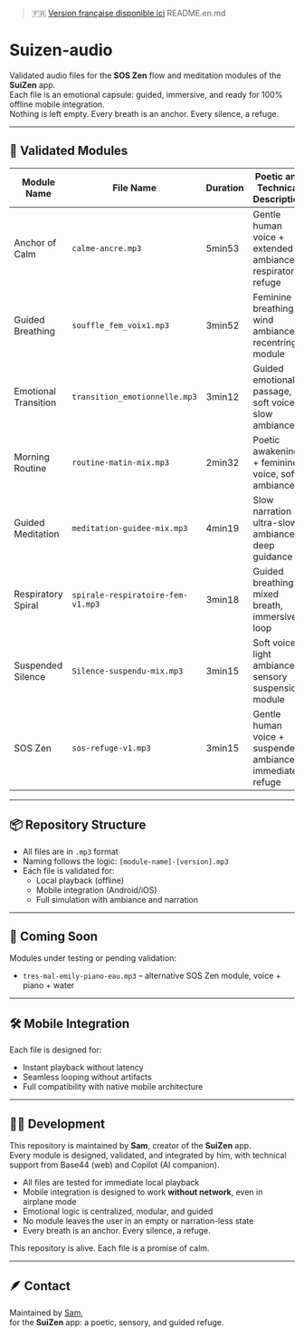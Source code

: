 > 🇫🇷 [Version française disponible ici](README.md)
README.en.md
# Suizen-audio

Validated audio files for the **SOS Zen** flow and meditation modules of the **SuiZen** app.  
Each file is an emotional capsule: guided, immersive, and ready for 100% offline mobile integration.  
Nothing is left empty. Every breath is an anchor. Every silence, a refuge.

---

## 🧘 Validated Modules

| Module Name              | File Name                        | Duration | Poetic and Technical Description                            |
|--------------------------|----------------------------------|----------|-------------------------------------------------------------|
| Anchor of Calm           | `calme-ancre.mp3`                | 5min53   | Gentle human voice + extended ambiance, respiratory refuge |
| Guided Breathing         | `souffle_fem_voix1.mp3`          | 3min52   | Feminine breathing + wind ambiance, recentring module      |
| Emotional Transition     | `transition_emotionnelle.mp3`    | 3min12   | Guided emotional passage, soft voice + slow ambiance       |
| Morning Routine          | `routine-matin-mix.mp3`          | 2min32   | Poetic awakening + feminine voice, soft ambiance           |
| Guided Meditation        | `meditation-guidee-mix.mp3`      | 4min19   | Slow narration + ultra-slow ambiance, deep guidance        |
| Respiratory Spiral       | `spirale-respiratoire-fem-v1.mp3`| 3min18   | Guided breathing + mixed breath, immersive loop            |
| Suspended Silence        | `Silence-suspendu-mix.mp3`       | 3min15   | Soft voice + light ambiance, sensory suspension module     |
| SOS Zen                  | `sos-refuge-v1.mp3`              | 3min15   | Gentle human voice + suspended ambiance, immediate refuge  |

---

## 📦 Repository Structure

- All files are in `.mp3` format  
- Naming follows the logic: `[module-name]-[version].mp3`  
- Each file is validated for:
  - Local playback (offline)
  - Mobile integration (Android/iOS)
  - Full simulation with ambiance and narration

---

## 🌱 Coming Soon

Modules under testing or pending validation:
- `tres-mal-emily-piano-eau.mp3` – alternative SOS Zen module, voice + piano + water

---

## 🛠️ Mobile Integration

Each file is designed for:
- Instant playback without latency  
- Seamless looping without artifacts  
- Full compatibility with native mobile architecture

---

## 👨‍💻 Development

This repository is maintained by **Sam**, creator of the **SuiZen** app.  
Every module is designed, validated, and integrated by him, with technical support from Base44 (web) and Copilot (AI companion).

- All files are tested for immediate local playback  
- Mobile integration is designed to work **without network**, even in airplane mode  
- Emotional logic is centralized, modular, and guided  
- No module leaves the user in an empty or narration-less state  
- Every breath is an anchor. Every silence, a refuge.

This repository is alive. Each file is a promise of calm.

---

## 🪶 Contact

Maintained by [Sam](https://github.com/Bensam44),  
for the **SuiZen** app: a poetic, sensory, and guided refuge.
